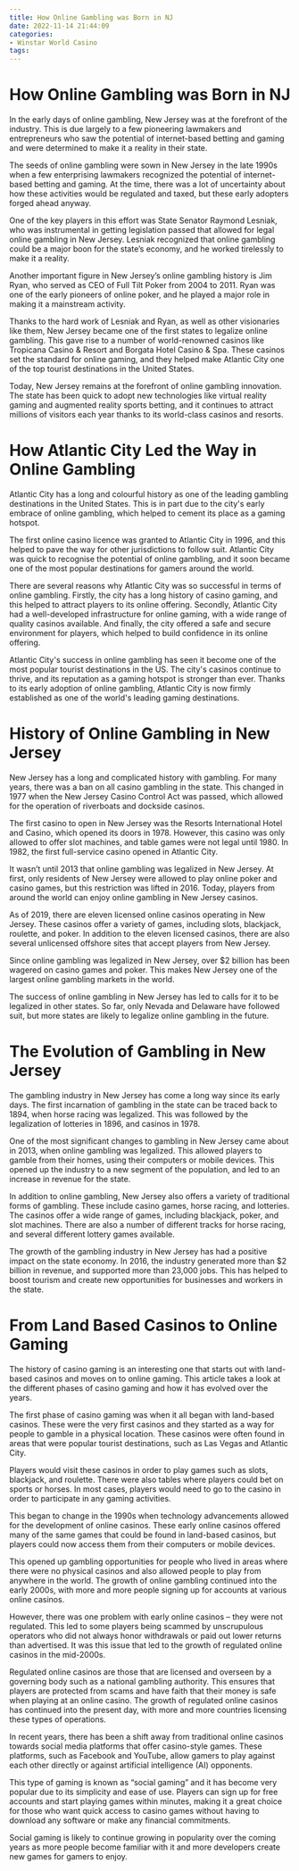```yaml
---
title: How Online Gambling was Born in NJ 
date: 2022-11-14 21:44:09
categories:
- Winstar World Casino
tags:
---
```



#  How Online Gambling was Born in NJ 

In the early days of online gambling, New Jersey was at the forefront of the industry. This is due largely to a few pioneering lawmakers and entrepreneurs who saw the potential of internet-based betting and gaming and were determined to make it a reality in their state.

The seeds of online gambling were sown in New Jersey in the late 1990s when a few enterprising lawmakers recognized the potential of internet-based betting and gaming. At the time, there was a lot of uncertainty about how these activities would be regulated and taxed, but these early adopters forged ahead anyway.

One of the key players in this effort was State Senator Raymond Lesniak, who was instrumental in getting legislation passed that allowed for legal online gambling in New Jersey. Lesniak recognized that online gambling could be a major boon for the state’s economy, and he worked tirelessly to make it a reality.

Another important figure in New Jersey’s online gambling history is Jim Ryan, who served as CEO of Full Tilt Poker from 2004 to 2011. Ryan was one of the early pioneers of online poker, and he played a major role in making it a mainstream activity.

Thanks to the hard work of Lesniak and Ryan, as well as other visionaries like them, New Jersey became one of the first states to legalize online gambling. This gave rise to a number of world-renowned casinos like Tropicana Casino & Resort and Borgata Hotel Casino & Spa. These casinos set the standard for online gaming, and they helped make Atlantic City one of the top tourist destinations in the United States.

Today, New Jersey remains at the forefront of online gambling innovation. The state has been quick to adopt new technologies like virtual reality gaming and augmented reality sports betting, and it continues to attract millions of visitors each year thanks to its world-class casinos and resorts.

#  How Atlantic City Led the Way in Online Gambling 

Atlantic City has a long and colourful history as one of the leading gambling destinations in the United States. This is in part due to the city's early embrace of online gambling, which helped to cement its place as a gaming hotspot.

The first online casino licence was granted to Atlantic City in 1996, and this helped to pave the way for other jurisdictions to follow suit. Atlantic City was quick to recognise the potential of online gambling, and it soon became one of the most popular destinations for gamers around the world.

There are several reasons why Atlantic City was so successful in terms of online gambling. Firstly, the city has a long history of casino gaming, and this helped to attract players to its online offering. Secondly, Atlantic City had a well-developed infrastructure for online gaming, with a wide range of quality casinos available. And finally, the city offered a safe and secure environment for players, which helped to build confidence in its online offering.

Atlantic City's success in online gambling has seen it become one of the most popular tourist destinations in the US. The city's casinos continue to thrive, and its reputation as a gaming hotspot is stronger than ever. Thanks to its early adoption of online gambling, Atlantic City is now firmly established as one of the world's leading gaming destinations.

#  History of Online Gambling in New Jersey 

New Jersey has a long and complicated history with gambling. For many years, there was a ban on all casino gambling in the state. This changed in 1977 when the New Jersey Casino Control Act was passed, which allowed for the operation of riverboats and dockside casinos. 

The first casino to open in New Jersey was the Resorts International Hotel and Casino, which opened its doors in 1978. However, this casino was only allowed to offer slot machines, and table games were not legal until 1980. In 1982, the first full-service casino opened in Atlantic City.

It wasn’t until 2013 that online gambling was legalized in New Jersey. At first, only residents of New Jersey were allowed to play online poker and casino games, but this restriction was lifted in 2016. Today, players from around the world can enjoy online gambling in New Jersey casinos. 

As of 2019, there are eleven licensed online casinos operating in New Jersey. These casinos offer a variety of games, including slots, blackjack, roulette, and poker. In addition to the eleven licensed casinos, there are also several unlicensed offshore sites that accept players from New Jersey. 

Since online gambling was legalized in New Jersey, over $2 billion has been wagered on casino games and poker. This makes New Jersey one of the largest online gambling markets in the world. 

The success of online gambling in New Jersey has led to calls for it to be legalized in other states. So far, only Nevada and Delaware have followed suit, but more states are likely to legalize online gambling in the future.

#  The Evolution of Gambling in New Jersey 

The gambling industry in New Jersey has come a long way since its early days. The first incarnation of gambling in the state can be traced back to 1894, when horse racing was legalized. This was followed by the legalization of lotteries in 1896, and casinos in 1978.

One of the most significant changes to gambling in New Jersey came about in 2013, when online gambling was legalized. This allowed players to gamble from their homes, using their computers or mobile devices. This opened up the industry to a new segment of the population, and led to an increase in revenue for the state.

In addition to online gambling, New Jersey also offers a variety of traditional forms of gambling. These include casino games, horse racing, and lotteries. The casinos offer a wide range of games, including blackjack, poker, and slot machines. There are also a number of different tracks for horse racing, and several different lottery games available.

The growth of the gambling industry in New Jersey has had a positive impact on the state economy. In 2016, the industry generated more than $2 billion in revenue, and supported more than 23,000 jobs. This has helped to boost tourism and create new opportunities for businesses and workers in the state.

#  From Land Based Casinos to Online Gaming

The history of casino gaming is an interesting one that starts out with land-based casinos and moves on to online gaming. This article takes a look at the different phases of casino gaming and how it has evolved over the years.

The first phase of casino gaming was when it all began with land-based casinos. These were the very first casinos and they started as a way for people to gamble in a physical location. These casinos were often found in areas that were popular tourist destinations, such as Las Vegas and Atlantic City.

Players would visit these casinos in order to play games such as slots, blackjack, and roulette. There were also tables where players could bet on sports or horses. In most cases, players would need to go to the casino in order to participate in any gaming activities.

This began to change in the 1990s when technology advancements allowed for the development of online casinos. These early online casinos offered many of the same games that could be found in land-based casinos, but players could now access them from their computers or mobile devices.

This opened up gambling opportunities for people who lived in areas where there were no physical casinos and also allowed people to play from anywhere in the world. The growth of online gambling continued into the early 2000s, with more and more people signing up for accounts at various online casinos.

However, there was one problem with early online casinos – they were not regulated. This led to some players being scammed by unscrupulous operators who did not always honor withdrawals or paid out lower returns than advertised. It was this issue that led to the growth of regulated online casinos in the mid-2000s.

Regulated online casinos are those that are licensed and overseen by a governing body such as a national gambling authority. This ensures that players are protected from scams and have faith that their money is safe when playing at an online casino. The growth of regulated online casinos has continued into the present day, with more and more countries licensing these types of operations.

In recent years, there has been a shift away from traditional online casinos towards social media platforms that offer casino-style games. These platforms, such as Facebook and YouTube, allow gamers to play against each other directly or against artificial intelligence (AI) opponents.

This type of gaming is known as “social gaming” and it has become very popular due to its simplicity and ease of use. Players can sign up for free accounts and start playing games within minutes, making it a great choice for those who want quick access to casino games without having to download any software or make any financial commitments.

Social gaming is likely to continue growing in popularity over the coming years as more people become familiar with it and more developers create new games for gamers to enjoy.